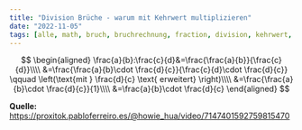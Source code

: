 ```yaml
---
title: "Division Brüche - warum mit Kehrwert multiplizieren"
date: "2022-11-05"
tags: [alle, math, bruch, bruchrechnung, fraction, division, kehrwert, kehrbruch, tiktok, howie_hua]
---
```


$$
\begin{aligned}
\frac{a}{b}:\frac{c}{d}&=\frac{\frac{a}{b}}{\frac{c}{d}}\\\\
&=\frac{\frac{a}{b}\cdot \frac{d}{c}}{\frac{c}{d}\cdot \frac{d}{c}} \qquad \left(\text{mit } \frac{d}{c} \text{ erweitert} \right)\\\\
&=\frac{\frac{a}{b}\cdot \frac{d}{c}}{1}\\\\
&=\frac{a}{b}\cdot \frac{d}{c}
\end{aligned}
$$

**Quelle:** https://proxitok.pabloferreiro.es/@howie_hua/video/7147401592759815470 
